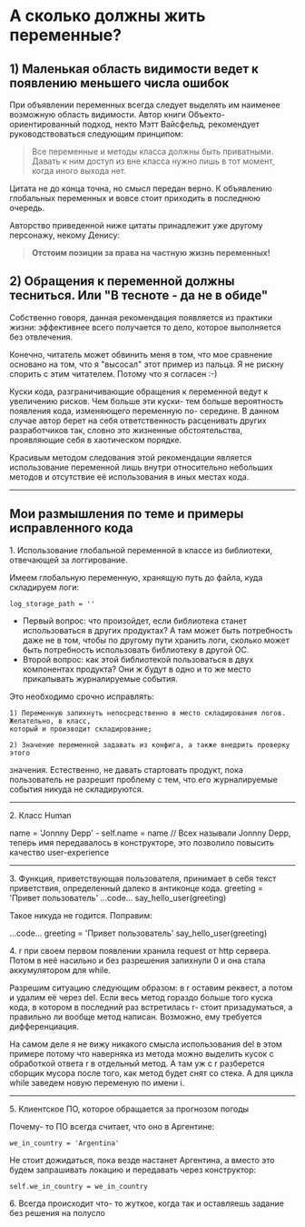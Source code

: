 # А сколько должны жить переменные?
## 1) Маленькая область видимости ведет к появлению меньшего числа ошибок

При объявлении переменных всегда следует выделять им наименее возможную область
видимости.
Автор книги Объекто- ориентированный подход, некто Мэтт Вайсфельд, рекомендует
руководствоваться следующим принципом:

> Все переменные и методы класса должны быть приватными. Давать к ним доступ из
> вне класса нужно лишь в тот момент, когда иного выхода нет.

Цитата не до конца точна, но смысл передан верно.
К объявлению глобальных переменных и вовсе стоит приходить в последнюю очередь.

Авторство приведенной ниже цитаты принадлежит уже другому персонажу, некому Денису:

>**Отстоим позиции за права на частную жизнь переменных!**

## 2) Обращения к переменной должны тесниться. Или "В тесноте - да не в обиде"

Собственно говоря, данная рекомендация появляется из практики жизни: эффективнее
всего получается то дело, которое выполняется без отвлечения.

Конечно, читатель может обвинить меня в том, что мое сравнение основано на том,
что я "высосал" этот пример из пальца. Я не рискну спорить с этим читателем.
Потому что я согласен :-)

Куски кода, разграничивающие обращения к переменной ведут к увеличению рисков.
Чем больше эти куски- тем больше вероятность появления кода, изменяющего
переменную по- середине. В данном случае автор берет на себя ответственность
расценивать других разработчиков так, словно это жизненные обстоятельства,
проявляющие себя в хаотическом порядке.

Красивым методом следования этой рекомендации является использование переменной
лишь внутри относительно небольших методов и отсутствие её использования в иных
местах кода.

***
## Мои размышления по теме и примеры исправленного кода

1\.  Использование глобальной переменной в классе из библиотеки, отвечающей за логгирование.

Имеем глобальную переменную, хранящую путь до файла, куда складируем логи:
```
log_storage_path = ''
```

- Первый вопрос: что произойдет, если библиотека станет использоваться в других
продуктах? А там может быть потребность даже не в том, чтобы по другому пути
хранить логи, сколько может быть потребность использовать библиотеку в другой
ОС.
- Второй вопрос: как этой библиотекой пользоваться в двух компонентах продукта?
Они ж будут в одно и то же место прикапывать журналируемые события.

Это необходимо срочно исправлять:

    1) Переменную запихнуть непосредственно в место складирования логов. Желательно, в класс,
    который и производит складирование;

    2) Значение переменной задавать из конфига, а также внедрить проверку этого
   значения. Естественно, не давать стартовать продукт, пока пользователь не
   разрешит проблему с тем, что его журналируемые события никуда не
   складируются.

***

2\. Класс Human

name = 'Jonnny Depp' - self.name = name // Всех называли Jonnny Depp, теперь имя
передавалось в конструкторе, это позволило повысить качество user-experience

***

3\. Функция, приветствующая пользователя, принимает в себя текст приветствия,
определенный далеко в антиконце кода.
greeting = 'Привет пользователь'
...code...
say_hello_user(greeting)

Такое никуда не годится. Поправим:

...code...
greeting = 'Привет пользователь'
say_hello_user(greeting)

4\. r при своем первом появлении хранила request от http сервера. Потом в неё
насильно и без разрешения запихнули 0 и она стала аккумулятором для while.

Разрешим ситуацию следующим образом: в r оставим реквест, а потом и удалим её
через del. Если весь метод гораздо больше того куска кода, в котором в последний
раз встретилась r- стоит призадуматься, а правильно ли вообще метод написан.
Возможно, ему требуется дифференциация.

На самом деле я не вижу никакого смысла использования del в этом примере потому
что наверняка из метода можно выделить кусок с обработкой ответа r в отдельный
метод. А там уж с r разберется сборщик мусора после того, как метод будет снят
со стека. А для цикла while заведем новую переменую по имени i.

***

5\. Клиентское ПО, которое обращается за прогнозом погоды

Почему- то ПО всегда считает, что оно в Аргентине:
```
we_in_country = 'Argentina'
```

Не стоит дожидаться, пока везде настанет Аргентина, а вместо это будем
запрашивать локацию и передавать через конструктор:

```
self.we_in_country = we_in_country
```

6\. Всегда происходит что- то жуткое, когда так и оставляешь задание без решения
на полусло
